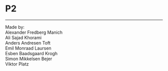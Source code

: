 # P2 





------------------
Made by:  
Alexander Fredberg Manich  
Ali Sajad Khorami  
Anders Andresen Toft  
Emil Monraad Laursen  
Esben Baadsgaard Krogh  
Simon Mikkelsen Bejer  
Viktor Platz  

